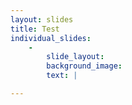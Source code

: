 ```yaml
---
layout: slides
title: Test
individual_slides:
    -
        slide_layout:
        background_image: 
        text: |

---
```


